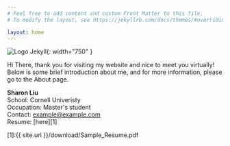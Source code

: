 ```yaml
---
# Feel free to add content and custom Front Matter to this file.
# To modify the layout, see https://jekyllrb.com/docs/themes/#overriding-theme-defaults

layout: home
---
```


![Logo Jekyll]({{site.url}}/download/hp_images.jpg ){: width="750" }  


Hi There, thank you for visiting my website and nice to meet you virtually! Below is some brief introduction about me, and for more information, please go to the About page.


**Sharon Liu**  
School: Cornell Univeristy  
Occupation: Master's student  
Contact: example@example.com  
Resume: [here][1]  

[1]:{{ site.url }}/download/Sample_Resume.pdf


